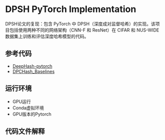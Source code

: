 # DPSH PyTorch Implementation

DPSH论文的复现：包含 PyTorch 中 DPSH（深度成对监督哈希）的实现。该项目包括使用两种不同的网络架构（CNN-F 和 ResNet）在 CIFAR 和 NUS-WIDE 数据集上训练和评估深度哈希模型的代码。

## 参考代码
- [DeepHash-pytorch](https://github.com/swuxyj/DeepHash-pytorch)
- [DPCHash_Baselines](https://github.com/Huenao/DPCHash_Baselines)

## 运行环境
- GPU运行
- Conda虚拟环境
- GPU版本的Pytorch

## 代码文件解释
